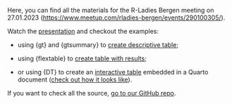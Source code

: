 Here, you can find all the materials for the R-Ladies Bergen meeting
on 27.01.2023 (https://www.meetup.com/rladies-bergen/events/290100305/).

Watch the [presentation](JRomanowska_automagical_tables.html) and checkout
the examples:

- using {gt} and {gtsummary} to [create descriptive table](SCRITS/01_descriptive_table_example.R);

- using {flextable} to [create table with results](SCRIPTS/02_flextable_example.R);

- or using {DT} to create an [interactive table](03_DT_interactive_tables_example.qmd) embedded in a Quarto document ([check out how it looks like](SCRIPTS/03_DT_interactive_tables_example.html)).

If you want to check all the source, [go to our GitHub repo](https://github.com/rladies/meetup-presentations_bergen/tree/master/2023-01-27_automagical_tables).
